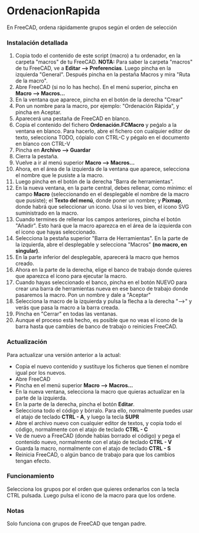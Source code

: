 # OrdenacionRapida
En FreeCAD, ordena rápidamente grupos según el orden de selección

### Instalación detallada

1. Copia todo el contenido de este script (macro) a tu ordenador, en la carpeta "macros" de tu FreeCAD.
**NOTA:** Para saber la carpeta "macros" de tu FreeCAD, ve a **Editar --> Preferencias**. Luego pincha en la izquierda "General". Después pincha en la pestaña Macros y mira "Ruta de la macro".
2. Abre FreeCAD (si no lo has hecho). En el menú superior, pincha en **Macro --> Macros...**
3. En la ventana que aparece, pincha en el botón de la derecha "Crear"
4. Pon un nombre para la macro, por ejemplo: "Ordenación Rápida", y pincha en Aceptar.
5. Aparecerá una pestaña de FreeCAD en blanco.
6. Copia el contenido del fichero **Ordenación.FCMacro** y peǵalo a la ventana en blanco. Para hacerlo, abre el fichero con cualquier editor de texto, selecciona TODO, cópialo con CTRL-C y pégalo en el documento en blanco con CTRL-V
7. Pincha en **Archivo --> Guardar**
8. Cierra la pestaña.
9. Vuelve a ir  al menú superior **Macro --> Macros...**
10. Ahora, en el área de la izquierda de la ventana que aparece, selecciona el nombre que le pusiste a la macro.
11. Luego pincha en el botón de la derecha "Barra de herramientas".
12. En la nueva ventana, en la parte central, debes rellenar, como mínimo: el campo **Macro** (seleccionando en el desplegable el nombre de la macro que pusiste); el **Texto del menú**, donde poner un nombre; y **Pixmap**, donde habrá que seleccionar un icono. Usa si lo ves bien, el icono SVG suministrado en la macro.
13. Cuando termines de rellenar los campos anteriores, pincha el botón "Añadir". Esto hará que la macro aparezca en el área de la izquierda con el icono que hayas seleccionado.
14. Selecciona la pestaña superior "Barra de Herramientas". En la parte de la izquierda, abre el desplegable y selecciona "Macros" **(no macro, en singular)**.
15. En la parte inferior del desplegable, aparecerá la macro que hemos creado.
16. Ahora en la parte de la derecha, elige el banco de trabajo donde quieres que aparezca el icono para ejecutar la macro.
17. Cuando hayas seleccionado el banco, pincha en el botón NUEVO para crear una barra de herramientas nueva en ese banco de trabajo donde pasaremos la macro. Pon un nombre y dale a "Aceptar"
18. Selecciona la macro de la izquierda y pulsa la flecha a la derecha "-->" y verás que pasa la macro a la barra creada.
19. Pincha en "Cerrar" en todas las ventanas.
20. Aunque el proceso está hecho, es posible que no veas el icono de la barra hasta que cambies de banco de trabajo o reinicies FreeCAD.


### Actualización

Para actualizar una versión anterior a la actual:
* Copia el nuevo contenido y sustituye los ficheros que tienen el nombre igual por los nuevos.
* Abre FreeCAD
* Pincha en el menú superior **Macro --> Macros...**
* En la nueva ventana, selecciona la macro que quieras actualizar en la parte de la izquierda.
* En la parte de la derecha, pincha el botón **Editar**.
* Selecciona todo el código y bórralo. Para ello, normalmente puedes usar el atajo de teclado **CTRL - A**, y luego la tecla **SUPR**
* Abre el archivo nuevo con cualquier editor de textos, y copia todo el código, normalmente con el atajo de teclado **CTRL - C**
* Ve de nuevo a FreeCAD (donde habías borrado el código) y pega el contenido nuevo, normalmente con el atajo de teclado **CTRL - V**
* Guarda la macro, normalmente con el atajo de teclado **CTRL - S**
* Reinicia FreeCAD, o algún banco de trabajo para que los cambios tengan efecto.


### Funcionamiento

Selecciona los grupos por el orden que quieres ordenarlos con la tecla CTRL pulsada. Luego pulsa el icono de la macro para que los ordene.



### Notas

Solo funciona con grupos de FreeCAD que tengan padre.
